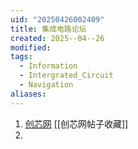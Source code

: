 ```yaml
---
uid: "20250426002409"
title: 集成电路论坛
created: 2025--04--26
modified: 
tags:
  - Information
  - Intergrated_Circuit
  - Navigation
aliases:
---
```

1. [创芯网](https://bbs.eetop.cn/)
[[创芯网帖子收藏]]
2. 